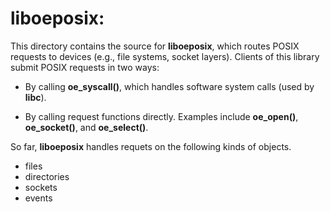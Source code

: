 liboeposix:
===========

This directory contains the source for **liboeposix**, which routes POSIX
requests to devices (e.g., file systems, socket layers). Clients of this
library submit POSIX requests in two ways:

- By calling **oe_syscall()**, which handles software system calls (used
  by **libc**).

- By calling request functions directly. Examples include **oe_open()**,
  **oe_socket()**, and **oe_select()**.

So far, **liboeposix** handles requets on the following kinds of objects.

- files
- directories
- sockets
- events
